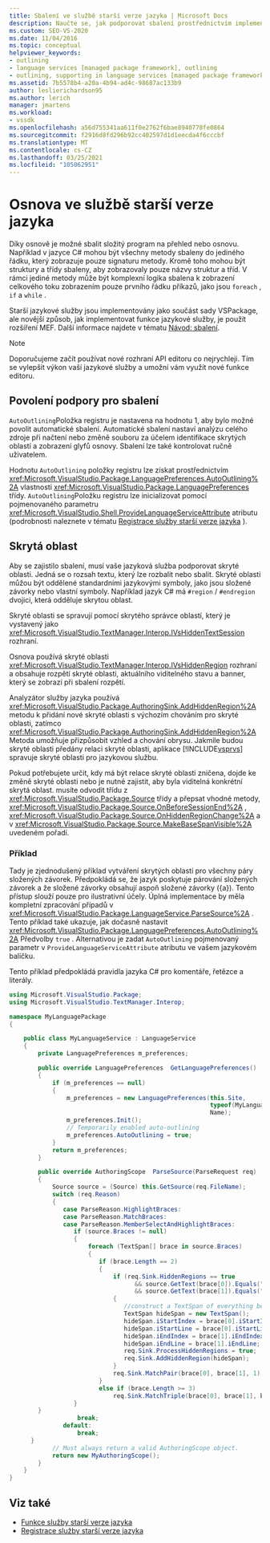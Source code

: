 ```yaml
---
title: Sbalení ve službě starší verze jazyka | Microsoft Docs
description: Naučte se, jak podporovat sbalení prostřednictvím implementace skrytých oblastí ve službě starší verze jazyka.
ms.custom: SEO-VS-2020
ms.date: 11/04/2016
ms.topic: conceptual
helpviewer_keywords:
- outlining
- language services [managed package framework], outlining
- outlining, supporting in language services [managed package framework]
ms.assetid: 7b5578b4-a20a-4b94-ad4c-98687ac133b9
author: leslierichardson95
ms.author: lerich
manager: jmartens
ms.workload:
- vssdk
ms.openlocfilehash: a56d755341aa611f0e2762f6bae8940778fe0864
ms.sourcegitcommit: f2916d8fd296b92cc402597d1d1eecda4f6cccbf
ms.translationtype: MT
ms.contentlocale: cs-CZ
ms.lasthandoff: 03/25/2021
ms.locfileid: "105062951"
---
```

# <a name="outlining-in-a-legacy-language-service"></a>Osnova ve službě starší verze jazyka
Díky osnově je možné sbalit složitý program na přehled nebo osnovu. Například v jazyce C# mohou být všechny metody sbaleny do jediného řádku, který zobrazuje pouze signaturu metody. Kromě toho mohou být struktury a třídy sbaleny, aby zobrazovaly pouze názvy struktur a tříd. V rámci jediné metody může být komplexní logika sbalena k zobrazení celkového toku zobrazením pouze prvního řádku příkazů, jako jsou `foreach` , `if` a `while` .

 Starší jazykové služby jsou implementovány jako součást sady VSPackage, ale novější způsob, jak implementovat funkce jazykové služby, je použít rozšíření MEF. Další informace najdete v tématu [Návod: sbalení](../../extensibility/walkthrough-outlining.md).

> [!NOTE]
> Doporučujeme začít používat nové rozhraní API editoru co nejrychleji. Tím se vylepšit výkon vaší jazykové služby a umožní vám využít nové funkce editoru.

## <a name="enabling-support-for-outlining"></a>Povolení podpory pro sbalení
 `AutoOutlining`Položka registru je nastavena na hodnotu 1, aby bylo možné povolit automatické sbalení. Automatické sbalení nastaví analýzu celého zdroje při načtení nebo změně souboru za účelem identifikace skrytých oblastí a zobrazení glyfů osnovy. Sbalení lze také kontrolovat ručně uživatelem.

 Hodnotu `AutoOutlining` položky registru lze získat prostřednictvím <xref:Microsoft.VisualStudio.Package.LanguagePreferences.AutoOutlining%2A> vlastnosti <xref:Microsoft.VisualStudio.Package.LanguagePreferences> třídy. `AutoOutlining`Položku registru lze inicializovat pomocí pojmenovaného parametru <xref:Microsoft.VisualStudio.Shell.ProvideLanguageServiceAttribute> atributu (podrobnosti naleznete v tématu [Registrace služby starší verze jazyka](../../extensibility/internals/registering-a-legacy-language-service1.md) ).

## <a name="the-hidden-region"></a>Skrytá oblast
 Aby se zajistilo sbalení, musí vaše jazyková služba podporovat skryté oblasti. Jedná se o rozsah textu, který lze rozbalit nebo sbalit. Skryté oblasti můžou být oddělené standardními jazykovými symboly, jako jsou složené závorky nebo vlastní symboly. Například jazyk C# má `#region` / `#endregion` dvojici, která odděluje skrytou oblast.

 Skryté oblasti se spravují pomocí skrytého správce oblastí, který je vystavený jako <xref:Microsoft.VisualStudio.TextManager.Interop.IVsHiddenTextSession> rozhraní.

 Osnova používá skryté oblasti <xref:Microsoft.VisualStudio.TextManager.Interop.IVsHiddenRegion> rozhraní a obsahuje rozpětí skryté oblasti, aktuálního viditelného stavu a banner, který se zobrazí při sbalení rozpětí.

 Analyzátor služby jazyka používá <xref:Microsoft.VisualStudio.Package.AuthoringSink.AddHiddenRegion%2A> metodu k přidání nové skryté oblasti s výchozím chováním pro skryté oblasti, zatímco <xref:Microsoft.VisualStudio.Package.AuthoringSink.AddHiddenRegion%2A> Metoda umožňuje přizpůsobit vzhled a chování obrysu. Jakmile budou skryté oblasti předány relaci skryté oblasti, aplikace [!INCLUDE[vsprvs](../../code-quality/includes/vsprvs_md.md)] spravuje skryté oblasti pro jazykovou službu.

 Pokud potřebujete určit, kdy má být relace skryté oblasti zničena, dojde ke změně skryté oblasti nebo je nutné zajistit, aby byla viditelná konkrétní skrytá oblast. musíte odvodit třídu z <xref:Microsoft.VisualStudio.Package.Source> třídy a přepsat vhodné metody, <xref:Microsoft.VisualStudio.Package.Source.OnBeforeSessionEnd%2A> , <xref:Microsoft.VisualStudio.Package.Source.OnHiddenRegionChange%2A> a v <xref:Microsoft.VisualStudio.Package.Source.MakeBaseSpanVisible%2A> uvedeném pořadí.

### <a name="example"></a>Příklad
 Tady je zjednodušený příklad vytváření skrytých oblastí pro všechny páry složených závorek. Předpokládá se, že jazyk poskytuje párování složených závorek a že složené závorky obsahují aspoň složené závorky ({a}). Tento přístup slouží pouze pro ilustrativní účely. Úplná implementace by měla kompletní zpracování případů v <xref:Microsoft.VisualStudio.Package.LanguageService.ParseSource%2A> . Tento příklad také ukazuje, jak dočasně nastavit <xref:Microsoft.VisualStudio.Package.LanguagePreferences.AutoOutlining%2A> Předvolby `true` . Alternativou je zadat `AutoOutlining` pojmenovaný parametr v `ProvideLanguageServiceAttribute` atributu ve vašem jazykovém balíčku.

 Tento příklad předpokládá pravidla jazyka C# pro komentáře, řetězce a literály.

```csharp
using Microsoft.VisualStudio.Package;
using Microsoft.VisualStudio.TextManager.Interop;

namespace MyLanguagePackage
{

    public class MyLanguageService : LanguageService
    {
        private LanguagePreferences m_preferences;

        public override LanguagePreferences  GetLanguagePreferences()
        {
            if (m_preferences == null)
            {
                m_preferences = new LanguagePreferences(this.Site,
                                                        typeof(MyLanguageService).GUID,
                                                        Name);
                m_preferences.Init();
                // Temporarily enabled auto-outlining
                m_preferences.AutoOutlining = true;
            }
            return m_preferences;
        }

        public override AuthoringScope  ParseSource(ParseRequest req)
        {
            Source source = (Source) this.GetSource(req.FileName);
            switch (req.Reason)
            {
               case ParseReason.HighlightBraces:
               case ParseReason.MatchBraces:
               case ParseReason.MemberSelectAndHighlightBraces:
                  if (source.Braces != null)
                  {
                      foreach (TextSpan[] brace in source.Braces)
                      {
                         if (brace.Length == 2)
                         {
                             if (req.Sink.HiddenRegions == true
                                   && source.GetText(brace[0]).Equals("{")
                                   && source.GetText(brace[1]).Equals("}"))
                             {
                                //construct a TextSpan of everything between the braces
                                TextSpan hideSpan = new TextSpan();
                                hideSpan.iStartIndex = brace[0].iStartIndex;
                                hideSpan.iStartLine = brace[0].iStartLine;
                                hideSpan.iEndIndex = brace[1].iEndIndex;
                                hideSpan.iEndLine = brace[1].iEndLine;
                                req.Sink.ProcessHiddenRegions = true;
                                req.Sink.AddHiddenRegion(hideSpan);
                             }
                             req.Sink.MatchPair(brace[0], brace[1], 1);
                         }
                         else if (brace.Length >= 3)
                             req.Sink.MatchTriple(brace[0], brace[1], brace[2], 1);
                  }
        }
                   break;
               default:
                   break;
      }
            // Must always return a valid AuthoringScope object.
            return new MyAuthoringScope();
        }
    }
}
```

## <a name="see-also"></a>Viz také
- [Funkce služby starší verze jazyka](../../extensibility/internals/legacy-language-service-features1.md)
- [Registrace služby starší verze jazyka](../../extensibility/internals/registering-a-legacy-language-service1.md)
